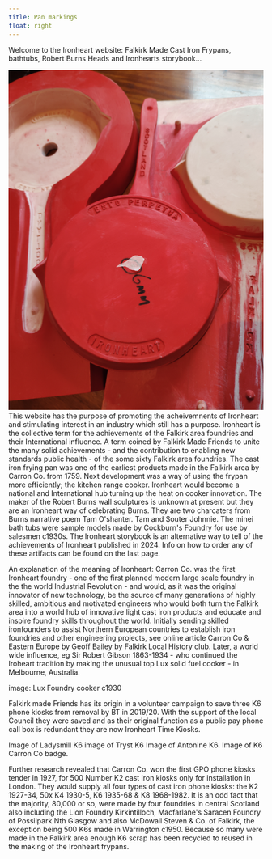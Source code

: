 ```yaml
---
title: Pan markings
float: right
---
```


Welcome to the Ironheart website: Falkirk Made Cast Iron Frypans, bathtubs, Robert Burns Heads and Ironhearts storybook...

![Pan markings](../images/Ironheart-pan-rear.jpg)
This website has the purpose of promoting the acheivemnents of Ironheart and stimulating interest in an industry which still has a purpose.
Ironheart is the collective term  for the achievements of the Falkirk area foundries and their International influence. A term coined by Falkirk Made Friends to unite the many solid achievements - and the contribution to enabling new standards public health - of the some sixty Falkirk area foundries. The cast iron frying pan was one of the earliest products made in the Falkirk area by Carron Co. from 1759. Next development was a way of using the frypan more efficiently; the kitchen range cooker. Ironheart would become a national and International hub turning up the heat on cooker innovation. The maker of the Robert Burns wall sculptures is unknown at present but they are an Ironheart way of celebrating Burns. They are two charcaters from Burns narrative poem Tam O'shanter. Tam and Souter Johnnie. The minei bath tubs were sample models made by Cockburn's Foundry for use by salesmen c1930s. The Ironheart storybook is an alternative way to tell of the achievements of Ironheart published in 2024. Info on how to order any of these artifacts can be found on the last page.   

An explanation of the meaning of Ironheart: Carron Co. was the first Ironheart foundry - one of the first planned modern large scale foundry in the the world Industrial Revolution - and would, as it was the original innovator of new technology, be the source of many generations of highly skilled, ambitious and motivated engineers who would both turn the Falkirk area into a world hub of innovative light cast iron products and educate and inspire foundry skills throughout the world. Initially sending skilled ironfounders to assist Northern European countries to establish iron foundries and other engineering projects, see online article Carron Co & Eastern Europe by Geoff Bailey by Falkirk Local History club. Later, a world wide influence, eg Sir Robert Gibson 1863-1934 - who continued the Iroheart tradition by making the unusual top Lux solid fuel cooker - in Melbourne, Australia.

image: Lux Foundry cooker c1930

Falkirk made Friends has its origin in a volunteer campaign to save three K6 phone kiosks from removal by BT in 2019/20. With the support of the local Council they were saved and as their original function as a public pay phone call box is redundant they are now Ironheart Time Kiosks. 


Image of Ladysmill K6
image of Tryst K6
Image of Antonine K6.
Image of K6 Carron Co badge. 


Further research revealed that Carron Co. won the first GPO phone kiosks tender in 1927, for 500 Number K2 cast iron kiosks only for installation in London. They would supply all four types of cast iron phone kiosks: the K2 1927-34, 50x K4  1930-5, K6 1935-68 & K8 1968-1982. It is an odd fact that the majority, 80,000 or so, were made by four foundries in central Scotland also including the Lion Foundry Kirkintilloch, Macfarlane's Saracen Foundry of Possilpark Nth Glasgow and also McDowall Steven & Co. of Falkirk, the exception being 500 K6s made in Warrington c1950. Because so many were made in the Falkirk area enough K6 scrap has been recycled to reused in the making of the Ironheart frypans.


